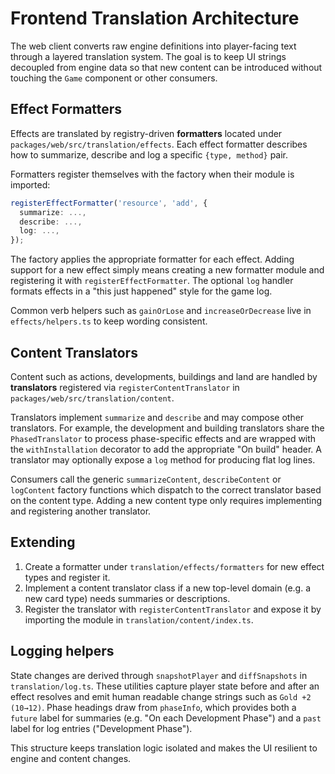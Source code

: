# Frontend Translation Architecture

The web client converts raw engine definitions into player-facing text through a
layered translation system. The goal is to keep UI strings decoupled from engine
data so that new content can be introduced without touching the `Game` component
or other consumers.

## Effect Formatters

Effects are translated by registry-driven **formatters** located under
`packages/web/src/translation/effects`. Each effect formatter describes how to
summarize, describe and log a specific `{type, method}` pair.

Formatters register themselves with the factory when their module is imported:

```ts
registerEffectFormatter('resource', 'add', {
  summarize: ...,
  describe: ...,
  log: ...,
});
```

The factory applies the appropriate formatter for each effect. Adding support
for a new effect simply means creating a new formatter module and registering it
with `registerEffectFormatter`. The optional `log` handler formats effects in a
"this just happened" style for the game log.

Common verb helpers such as `gainOrLose` and `increaseOrDecrease` live in
`effects/helpers.ts` to keep wording consistent.

## Content Translators

Content such as actions, developments, buildings and land are handled by
**translators** registered via `registerContentTranslator` in
`packages/web/src/translation/content`.

Translators implement `summarize` and `describe` and may compose other
translators. For example, the development and building translators share the
`PhasedTranslator` to process phase-specific effects and are wrapped with the
`withInstallation` decorator to add the appropriate "On build" header. A
translator may optionally expose a `log` method for producing flat log lines.

Consumers call the generic `summarizeContent`, `describeContent` or
`logContent` factory functions which dispatch to the correct translator based on
the content type. Adding a new content type only requires implementing and
registering another translator.

## Extending

1. Create a formatter under `translation/effects/formatters` for new effect
   types and register it.
2. Implement a content translator class if a new top-level domain (e.g. a new
   card type) needs summaries or descriptions.
3. Register the translator with `registerContentTranslator` and expose it by
   importing the module in `translation/content/index.ts`.

## Logging helpers

State changes are derived through `snapshotPlayer` and `diffSnapshots` in
`translation/log.ts`. These utilities capture player state before and after an
effect resolves and emit human readable change strings such as
`Gold +2 (10→12)`. Phase headings draw from `phaseInfo`, which provides both a
`future` label for summaries (e.g. "On each Development Phase") and a `past`
label for log entries ("Development Phase").

This structure keeps translation logic isolated and makes the UI resilient to
engine and content changes.
